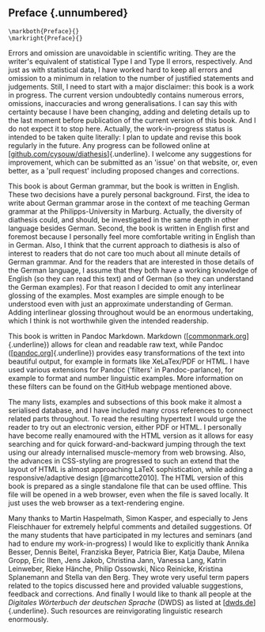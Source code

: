 ## Preface {.unnumbered}

```{=latex}
\markboth{Preface}{}
\markright{Preface}{}
```

Errors and omission are unavoidable in scientific writing. They are the writer's equivalent of statistical Type I and Type II errors, respectively. And just as with statistical data, I have worked hard to keep all errors and omission to a minimum in relation to the number of justified statements and judgements. Still, I need to start with a major disclaimer: this book is a work in progress. The current version undoubtedly contains numerous errors, omissions, inaccuracies and wrong generalisations. I can say this with certainty because I have been changing, adding and deleting details up to the last moment before publication of the current version of this book. And I do not expect it to stop here. Actually, the work-in-progress status is intended to be taken quite literally: I plan to update and revise this book regularly in the future. Any progress can be followed online at [[github.com/cysouw/diathesis](https://github.com/cysouw/diathesis)]{.underline}. I welcome any suggestions for improvement, which can be submitted as an 'issue' on that website, or, even better, as a 'pull request' including proposed changes and corrections.

This book is about German grammar, but the book is written in English. These two decisions have a purely personal background. First, the idea to write about German grammar arose in the context of me teaching German grammar at the Philipps-University in Marburg. Actually, the diversity of diathesis could, and should, be investigated in the same depth in other language besides German. Second, the book is written in English first and foremost because I personally feel more comfortable writing in English than in German. Also, I think that the current approach to diathesis is also of interest to readers that do not care too much about all minute details of German grammar. And for the readers that are interested in those details of the German language, I assume that they both have a working knowledge of English (so they can read this text) and of German (so they can understand the German examples). For that reason I decided to omit any interlinear glossing of the examples. Most examples are simple enough to be understood even with just an approximate understanding of German. Adding interlinear glossing throughout would be an enormous undertaking, which I think is not worthwhile given the intended readership.

This book is written in Pandoc Markdown. Markdown ([[commonmark.org](https://commonmark.org)]{.underline}) allows for clean and readable raw text, while Pandoc ([[pandoc.org](https://pandoc.org)]{.underline}) provides easy transformations of the text into beautiful output, for example in formats like XeLaTex/PDF or HTML. I have used various extensions for Pandoc ('filters' in Pandoc-parlance), for example to format and number linguistic examples. More information on these filters can be found on the GitHub webpage mentioned above. 

The many lists, examples and subsections of this book make it almost a serialised database, and I have included many cross references to connect related parts throughout. To read the resulting hypertext I would urge the reader to try out an electronic version, either PDF or HTML. I personally have become really enamoured with the HTML version as it allows for easy searching and for quick forward-and-backward jumping through the text using our already internalised muscle-memory from web browsing. Also, the advances in CSS-styling are progressed to such an extend that the layout of HTML is almost approaching LaTeX sophistication, while adding a responsive/adaptive design [@marcotte2010]. The HTML version of this book is prepared as a single standalone file that can be used offline. This file will be opened in a web browser, even when the file is saved locally. It just uses the web browser as a text-rendering engine. 

Many thanks to Martin Haspelmath, Simon Kasper, and especially to Jens Fleischhauer for extremely helpful comments and detailed suggestions. Of the many students that have participated in my lectures and seminars (and had to endure my work-in-progress) I would like to explicitly thank Annika Besser, Dennis Beitel, Franziska Beyer, Patricia Bier, Katja Daube, Milena Gropp, Eric Ilten, Jens Jakob, Christina Jann, Vanessa Lang, Katrin Leinweber, Rieke Hänche, Philip Ossowski, Nico Reinicke, Kristina Splanemann and Stella van den Berg. They wrote very useful term papers related to the topics discussed here and provided valuable suggestions, feedback and corrections. And finally I would like to thank all people at the *Digitales Wörterbuch der deutschen Sprache* (DWDS) as listed at [[dwds.de](https://www.dwds.de/d/projektgruppe)]{.underline}. Such resources are reinvigorating linguistic research enormously.
